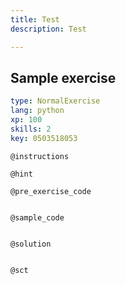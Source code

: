 ```yaml
---
title: Test
description: Test

---
```

## Sample exercise

```yaml
type: NormalExercise
lang: python
xp: 100
skills: 2
key: 0503518053
```


`@instructions`

`@hint`

`@pre_exercise_code`
```{python}

```

`@sample_code`
```{python}

```

`@solution`
```{python}

```

`@sct`
```{python}

```
